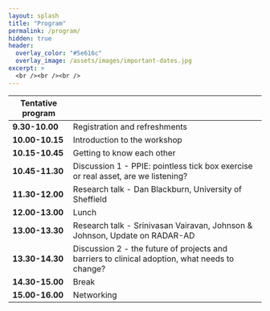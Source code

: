 ```yaml
---
layout: splash
title: "Program"
permalink: /program/
hidden: true
header:
  overlay_color: "#5e616c"
  overlay_image: /assets/images/important-dates.jpg
excerpt: >
  <br /><br /><br />
---
```



| Tentative program                                       |                                            |
| ------------------------------------------- | ------------------------------------------ |
| **9.30-10.00**   | Registration and refreshments   |
| **10.00-10.15**  | Introduction to the workshop   |
| **10.15-10.45**  | Getting to know each other         |
| **10.45-11.30**  | Discussion 1 - PPIE: pointless tick box exercise or real asset, are we listening? |
| **11.30-12.00**  | Research talk - Dan Blackburn, University of Sheffield  |
| **12.00-13.00**  | Lunch                  |
| **13.00-13.30**  | Research talk - Srinivasan Vairavan, Johnson & Johnson, Update on RADAR-AD                |
| **13.30-14.30**  | Discussion 2 - the future of projects and barriers to clinical adoption, what needs to change?                |
| **14.30-15.00** | Break                |
| **15.00-16.00** | Networking               |

